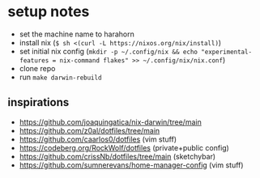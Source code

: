 # setup notes

- set the machine name to harahorn
- install nix (`$ sh <(curl -L https://nixos.org/nix/install)`)
- set initial nix config (`mkdir -p ~/.config/nix && echo "experimental-features = nix-command flakes" >> ~/.config/nix/nix.conf`)
- clone repo
- run `make darwin-rebuild`

## inspirations

- https://github.com/joaquingatica/nix-darwin/tree/main
- https://github.com/z0al/dotfiles/tree/main
- https://github.com/caarlos0/dotfiles (vim stuff)
- https://codeberg.org/RockWolf/dotfiles (private+public config)
- https://github.com/crissNb/dotfiles/tree/main (sketchybar)
- https://github.com/sumnerevans/home-manager-config (vim stuff)

